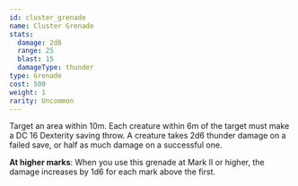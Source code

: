 ```yaml
---
id: cluster_grenade
name: Cluster Grenade
stats:
  damage: 2d6
  range: 25
  blast: 15
  damageType: thunder
type: Grenade
cost: 500
weight: 1
rarity: Uncommon
---
```

Target an area within 10m. Each creature within 6m of the target must make a DC 16 Dexterity saving throw.
A creature takes 2d6 thunder damage on a failed save, or half as much damage on a successful one.

__At higher marks__: When you use this grenade at Mark II or higher, the damage increases by 1d6 for each mark above the first.
